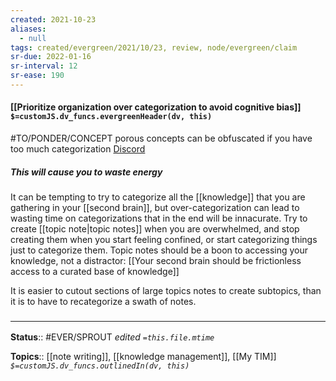```yaml
---
created: 2021-10-23
aliases:
  - null
tags: created/evergreen/2021/10/23, review, node/evergreen/claim
sr-due: 2022-01-16
sr-interval: 12
sr-ease: 190
---
```


#### [[Prioritize organization over categorization to avoid cognitive bias]] `$=customJS.dv_funcs.evergreenHeader(dv, this)`

#TO/PONDER/CONCEPT porous concepts can be obfuscated if you have too much categorization [Discord](https://discord.com/channels/686053708261228577/710585052769157141/916313872531603486)

##### This will cause you to waste energy

It can be tempting to try to categorize all the [[knowledge]] that you are gathering in your [[second brain]], but over-categorization can lead to wasting time on categorizations that in the end will be innacurate. 
Try to create [[topic note|topic notes]] when you are overwhelmed, and stop creating them when you start feeling confined, or start categorizing things just to categorize them. Topic notes should be a boon to accessing your knowledge, not a distractor: [[Your second brain should be frictionless access to a curated base of knowledge]]

It is easier to cutout sections of large topics notes to create subtopics, than it is to have to recategorize a swath of notes. 

### <hr class="footnote"/>

**Status**:: #EVER/SPROUT
*edited `=this.file.mtime`*

**Topics**:: [[note writing]], [[knowledge management]], [[My TIM]]
*`$=customJS.dv_funcs.outlinedIn(dv, this)`*
